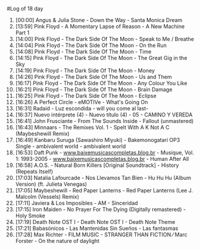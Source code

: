 #Log of 18 day

1. [00:00] Angus & Julia Stone - Down the Way - Santa Monica Dream
1. [13:59] Pink Floyd - A Momentary Lapse of Reason - A New Machine Part 1
1. [14:00] Pink Floyd - The Dark Side Of The Moon - Speak to Me / Breathe
1. [14:04] Pink Floyd - The Dark Side Of The Moon - On the Run
1. [14:08] Pink Floyd - The Dark Side Of The Moon - Time
1. [14:15] Pink Floyd - The Dark Side Of The Moon - The Great Gig in the Sky
1. [14:19] Pink Floyd - The Dark Side Of The Moon - Money
1. [14:26] Pink Floyd - The Dark Side Of The Moon - Us and Them
1. [16:17] Pink Floyd - The Dark Side Of The Moon - Any Colour You Like
1. [16:21] Pink Floyd - The Dark Side Of The Moon - Brain Damage
1. [16:25] Pink Floyd - The Dark Side Of The Moon - Eclipse
1. [16:26] A Perfect Circle - eMOTIVe - What's Going On
1. [16:31] Radaid - Luz escondida - will you come al last-
1. [16:37] Nuevo intérprete (4) - Nuevo título (4) - 05 - CAMINO Y VEREDA
1. [16:41] John Frusciante - From The Sounds Inside - Fallout (unmastered)
1. [16:43] Minnaars - The Remixes Vol. 1 - Spelt With A K Not A C (Maybeshewill Remix)
1. [16:49] Kanbaru Suruga (Sawashiro Miyuki) - Bakemonogatari OP3 Single - ambivalent world - ambivalent world
1. [16:53] Daft Punk - www.baixemusicascompletas.blog.br - Musique, Vol. 1: 1993-2005 - www.baixemusicascompletas.blog.br - Human After All
1. [16:58] A.O.S. - Natural Born Killers [Original Soundtrack] - History (Repeats Itself)
1. [17:03] Natalia Lafourcade - Nos Llevamos Tan Bien - Hu Hu Hu (Album Version) (ft. Julieta Venegas)
1. [17:05] Maybeshewill - Red Paper Lanterns - Red Paper Lanterns (Lee J. Malcolm (Vessels) Remix)
1. [17:11] Javiera & Los Imposibles - AM - Sinceridad
1. [17:15] Iron Maiden - No Prayer For The Dying (Digitally remastered) - Holy Smoke
1. [17:19] Death Note OST I - Death Note OST I - Death Note Theme
1. [17:21] Babasónicos - Las Mantenidas Sin Sueños - Las fantasmas
1. [17:28] Max Richter - FILM MUSIC - STRANGER THAN FICTION ⁄ Marc Forster - On the nature of daylight
